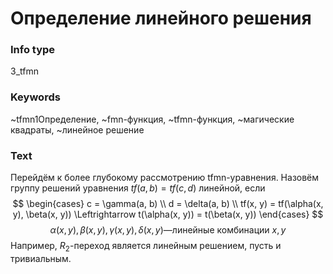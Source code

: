 # Определение линейного решения
### Info type
3_tfmn
### Keywords
~tfmn1Определение, ~fmn-функция, ~tfmn-функция, ~магические квадраты, ~линейное решение
### Text
Перейдём к более глубокому рассмотрению tfmn-уравнения. Назовём группу решений уравнения $tf(a, b) = tf(c, d)$ линейной, если
$$
\begin{cases}
c = \gamma(a, b) \\
d = \delta(a, b) \\
tf(x, y) = tf(\alpha(x, y), \beta(x, y)) \Leftrightarrow t(\alpha(x, y)) = t(\beta(x, y))
\end{cases}
$$
$$\alpha(x, y), \beta(x, y), \gamma(x, y), \delta(x, y) — \text{линейные комбинации } x, y$$
Например, $R_2$-переход является линейным решением, пусть и тривиальным.
```

